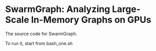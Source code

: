 # SwarmGraph: Analyzing Large-Scale In-Memory Graphs on GPUs

The source code for SwarmGraph.

To run it, start from bash_one.sh
